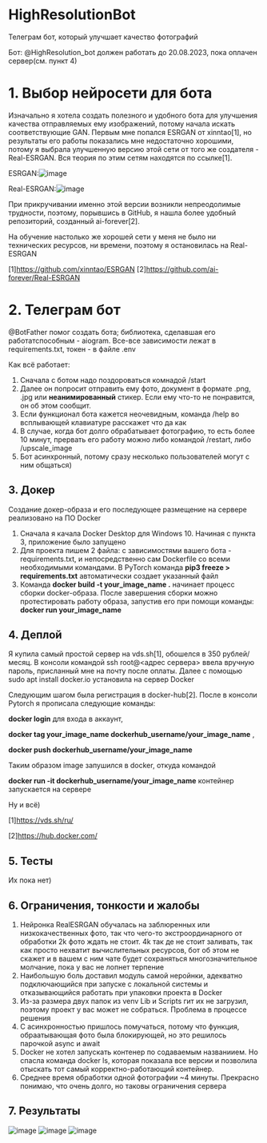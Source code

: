 # HighResolutionBot
Телеграм бот, который улучшает качество фотографий

Бот: @HighResolution_bot должен работать до 20.08.2023, пока оплачен сервер(см. пункт 4)

# 1. Выбор нейросети для бота
Изначально я хотела создать полезного и удобного бота для улучшения качества отправляемых ему изображений, потому начала искать соответствующие GAN. Первым мне попался ESRGAN от xinntao[1], но результаты его работы показались мне недостаточно хорошими, потому я выбрала улучшенную версию этой сети от того же создателя - Real-ESRGAN. Вся теория по этим сетям находятся по ссылке[1].

ESRGAN:![image](https://github.com/AnnAnsas/HighResolutionBot/assets/106018036/85a4207a-1b96-4c6d-8960-5ebc29bea0e0)

Real-ESRGAN:![image](https://github.com/AnnAnsas/HighResolutionBot/assets/106018036/b4cce1fa-ea84-4a66-abba-1c749a990097)

При прикручивании именно этой версии возникли непреодолимые трудности, поэтому, порывшись в GitHub, я нашла более удобный репозиторий, созданный ai-forever[2].

На обучение настолько же хорошей сети у меня не было ни технических ресурсов, ни времени, поэтому я остановилась на Real-ESRGAN

[1]https://github.com/xinntao/ESRGAN
[2]https://github.com/ai-forever/Real-ESRGAN

# 2. Телеграм бот
@BotFather помог создать бота; библиотека, сделавшая его работатспособным - aiogram.
Все-все зависимости лежат в requirements.txt, токен - в файле .env

Как всё работает:
1. Сначала с ботом надо поздороваться комнадой /start
2. Далее он попросит отправить ему фото, документ в формате .png, .jpg или **неанимированный** стикер. Если ему что-то не понравится, он об этом сообщит.  
3. Если функционал бота кажется неочевидным, команда /help во всплывающей клавиатуре расскажет что да как 
4. В случае, когда бот долго обрабатывает фотографию, то есть более 10 минут, прервать его работу можно либо командой /restart, либо /upscale_image
5. Бот асинхронный, потому сразу несколько пользователей могут с ним общаться)


 ## 3. Докер
Создание докер-образа и его последующее размещение на сервере реализовано на ПО Docker
1. Сначала я качала Docker Desktop для Windows 10. Начиная с пункта 3, приложение было запущено
2. Для проекта пишем 2 файла: с зависимостями вашего бота - requirements.txt, и непосредственно сам Dockerfile со всеми необходимыми командами. В PyTorch команда **pip3 freeze > requirements.txt** автоматически создает указанный файл
3. Команда **docker build -t your_image_name .** начинает процесс сборки docker-образа. После завершения сборки можно протестировать работу образа, запустив его при помощи команды:  
**docker run your_image_name**  

## 4. Деплой
Я купила самый простой сервер на vds.sh[1], обошелся в 350 рублей/месяц. 
В консоли командой ssh root@<адрес сервера> ввела вручную пароль, присланный мне на почту после оплаты. Далее с помощью sudo apt install docker.io установила на сервер Docker

Следующим шагом была регистрация в docker-hub[2]. После в консоли Pytorch я прописала следующие команды:

**docker login** для входа в аккаунт, 

**docker tag your_image_name dockerhub_username/your_image_name** ,

**docker push dockerhub_username/your_image_name**

Таким образом image запушился в docker, откуда командой 

**docker run -it dockerhub_username/your_image_name** контейнер запускается на сервере

Ну и всё)

[1]https://vds.sh/ru/

[2]https://hub.docker.com/


## 5. Тесты
Их пока нет)


## 6. Ограничения, тонкости и жалобы
1. Нейронка RealESRGAN обучалась на заблюренных или низкокачественных фото, так что чего-то экстроординарного от обработки 2k фото ждать не стоит. 4k так де не стоит заливать, так как просто нехватит вычислительных ресурсов, бот об этом не скажет и в вашем с ним чате будет сохраняться многозначительное молчание, пока у вас не лопнет терпение
2. Наибольшую боль доставил модуль самой неройнки, адекватно подключающийся при запуске с локальной системы и отказывающийся работать при упаковки проекта в Docker
3. Из-за размера двух папок из venv Lib и Scripts гит их не загрузил, поэтому проект у вас может не собраться. Проблема в процессе решения
4.  С асинхронностью пришлось помучаться, потому что функция, обраатывающая фото была блокирующей, но это решилось парочкой async и await
5.  Docker не хотел запускать контенер по содаваемым названиием. Но спасла команда docker ls, которая показала все версии и позволила отыскать тот самый корректно-работающий контейнер.
6.  Среднее время обработки одной фотографии ~4 минуты. Прекрасно понимаю, что очень долго, но таковы ограничения сервера


## 7. Результаты 
![image](https://github.com/AnnAnsas/HighResolutionBot/assets/106018036/1e834f9e-4ba4-499f-b6b5-0630c11a8cde)
![image](https://github.com/AnnAnsas/HighResolutionBot/assets/106018036/9837e3fe-5d6b-489b-8bc0-fdc3b2c8b06c)
![image](https://github.com/AnnAnsas/HighResolutionBot/assets/106018036/50965cff-0d0a-4187-bb47-738f9f6d93c7)




    
